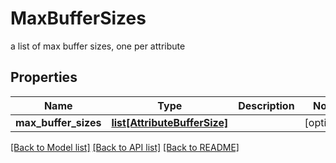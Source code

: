 # MaxBufferSizes

a list of max buffer sizes, one per attribute

## Properties
Name | Type | Description | Notes
------------ | ------------- | ------------- | -------------
**max_buffer_sizes** | [**list[AttributeBufferSize]**](AttributeBufferSize.md) |  | [optional] 

[[Back to Model list]](../README.md#documentation-for-models) [[Back to API list]](../README.md#documentation-for-api-endpoints) [[Back to README]](../README.md)


